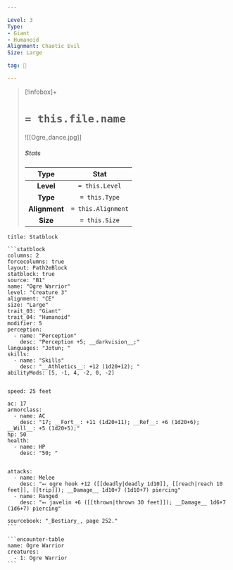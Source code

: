 ```yaml
---

Level: 3
Type:
- Giant
- Humanoid
Alignment: Chaotic Evil
Size: Large

tag: 👹

---
```


> [!infobox]+
> #  `= this.file.name`
> ![[Ogre_dance.jpg]]
> ##### Stats
> Type | Stat |
> :---:|:---:|
> **Level** | `= this.Level` |
> **Type** | `= this.Type` |
> **Alignment** | `= this.Alignment` |
> **Size** | `= this.Size` |



````ad-info
title: Statblock

```statblock
columns: 2
forcecolumns: true
layout: Path2eBlock
statblock: true
source: "B1"
name: "Ogre Warrior"
level: "Creature 3"
alignment: "CE"
size: "Large"
trait_03: "Giant"
trait_04: "Humanoid"
modifier: 5
perception:
  - name: "Perception"
    desc: "Perception +5; __darkvision__;"
languages: "Jotun; "
skills:
  - name: "Skills"
    desc: "__Athletics__: +12 (1d20+12); "
abilityMods: [5, -1, 4, -2, 0, -2]


speed: 25 feet

ac: 17
armorclass:
  - name: AC
    desc: "17; __Fort__: +11 (1d20+11); __Ref__: +6 (1d20+6); __Will__: +5 (1d20+5);"
hp: 50
health:
  - name: HP
    desc: "50; "


attacks:
  - name: Melee
    desc: "⬻ ogre hook +12 ([[deadly|deadly 1d10]], [[reach|reach 10 feet]], [[trip]]); __Damage__ 1d10+7 (1d10+7) piercing"
  - name: Ranged
    desc: "⬻ javelin +6 ([[thrown|thrown 30 feet]]); __Damage__ 1d6+7 (1d6+7) piercing"

sourcebook: "_Bestiary_, page 252."
```

```encounter-table
name: Ogre Warrior
creatures:
  - 1: Ogre Warrior
```

````


